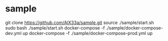 # sample
git clone https://github.com/AlX33a/sample.git
source ./sample/start.sh
sudo bash ./sample/start.sh
docker-compose -f ./sample/docker-compose-dev.yml up
docker-compose -f ./sample/docker-compose-prod.yml up